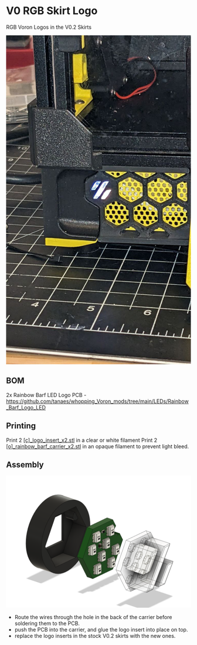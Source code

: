# V0 RGB Skirt Logo

 RGB Voron Logos in the V0.2 Skirts

![photo](./Images/photo.jpg)


## BOM

2x Rainbow Barf LED Logo PCB - https://github.com/tanaes/whopping_Voron_mods/tree/main/LEDs/Rainbow_Barf_Logo_LED

## Printing

Print 2 [[c]_logo_insert_x2.stl](./STL/%5Bc%5D_logo_insert_x2.stl) in a clear or white filament 
Print 2 [[o]_rainbow_barf_carrier_x2.stl](./STL/%5Bo%5D_rainbow_barf_carrier_x2.stl) in an opaque filament to prevent light bleed.

## Assembly

![CAD](./Images/CAD.png)

- Route the wires through the hole in the back of the carrier before soldering them to the PCB.
- push the PCB into the carrier, and glue the logo insert into place on top.
- replace the logo inserts in the stock V0.2 skirts with the new ones.
